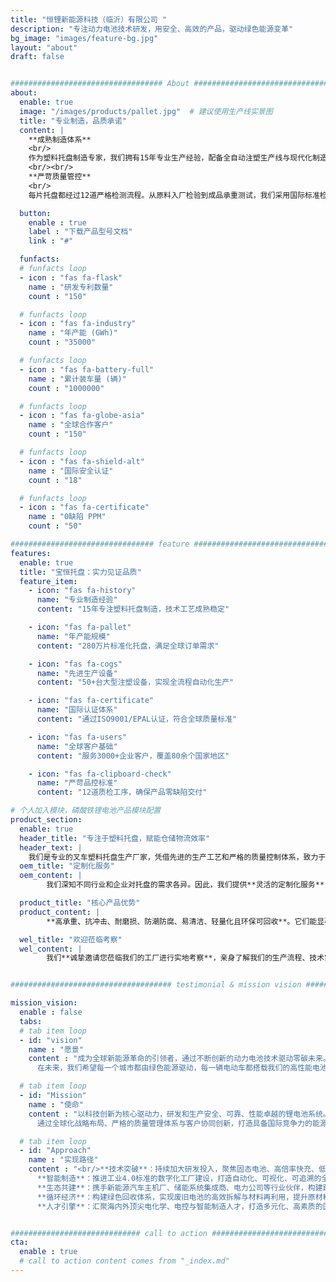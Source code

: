 ```yaml
---
title: "恒锂新能源科技（临沂）有限公司 "
description: "专注动力电池技术研发，用安全、高效的产品，驱动绿色能源变革"
bg_image: "images/feature-bg.jpg"
layout: "about"
draft: false


################################## About #####################################
about:
  enable: true
  image: "/images/products/pallet.jpg"  # 建议使用生产线实景图
  title: "专业制造，品质承诺"
  content: |
    **成熟制造体系**
    <br/>
    作为塑料托盘制造专家，我们拥有15年专业生产经验，配备全自动注塑生产线与现代化制造车间。通过规模化生产与精益管理，确保产品高一致性与稳定供应，年产能达280万片，满足全球客户需求。
    <br/><br/>
    **严苛质量管控**
    <br/>
    每片托盘都经过12道严格检测流程。从原料入厂检验到成品承重测试，我们采用国际标准检测设备，确保托盘耐冲击性、抗腐蚀性及尺寸精度符合行业规范，为您的物流作业提供可靠保障。

  button:
    enable : true
    label : "下载产品型号文档"
    link : "#"

  funfacts:
  # funfacts loop
  - icon : "fas fa-flask"
    name : "研发专利数量"
    count : "150"

  # funfacts loop
  - icon : "fas fa-industry"
    name : "年产能 (GWh)"
    count : "35000"

  # funfacts loop
  - icon : "fas fa-battery-full"
    name : "累计装车量 (辆)"
    count : "1000000"

  # funfacts loop
  - icon : "fas fa-globe-asia"
    name : "全球合作客户"
    count : "150"

  # funfacts loop
  - icon : "fas fa-shield-alt"
    name : "国际安全认证"
    count : "18"

  # funfacts loop
  - icon : "fas fa-certificate"
    name : "0缺陷 PPM"
    count : "50"

################################ feature #####################################
features:
  enable: true
  title: "宝恒托盘：实力见证品质"
  feature_item:
    - icon: "fas fa-history"
      name: "专业制造经验"
      content: "15年专注塑料托盘制造，技术工艺成熟稳定"

    - icon: "fas fa-pallet"
      name: "年产能规模"
      content: "280万片标准化托盘，满足全球订单需求"

    - icon: "fas fa-cogs"
      name: "先进生产设备"
      content: "50+台大型注塑设备，实现全流程自动化生产"

    - icon: "fas fa-certificate"
      name: "国际认证体系"
      content: "通过ISO9001/EPAL认证，符合全球质量标准"

    - icon: "fas fa-users"
      name: "全球客户基础"
      content: "服务3000+企业客户，覆盖80余个国家地区"

    - icon: "fas fa-clipboard-check"
      name: "严苛品控标准"
      content: "12道质检工序，确保产品零缺陷交付"

# 个人加入模块，磷酸铁锂电池产品模块配置
product_section:
  enable: true
  header_title: "专注于塑料托盘，赋能仓储物流效率"
  header_text: |
    我们是专业的叉车塑料托盘生产厂家，凭借先进的生产工艺和严格的质量控制体系，致力于为各类仓储和物流需求提供高效、耐用、环保且符合国际标准的塑料托盘。
  oem_title: "定制化服务"
  oem_content: |
        我们深知不同行业和企业对托盘的需求各异。因此，我们提供**灵活的定制化服务**，我们会根据您的具体应用场景和品牌形象，量身打造最适合您的专属托盘产品。

  product_title: "核心产品优势"
  product_content: |
        **高承重、抗冲击、耐磨损、防潮防腐、易清洁、轻量化且环保可回收**。它们能显著降低您的物流成本，提高仓储效率，并确保货物在搬运过程中的安全稳定。

  wel_title: "欢迎莅临考察"
  wel_content: |
        我们**诚挚邀请您莅临我们的工厂进行实地考察**，亲身了解我们的生产流程、技术实力和质量管理体系，共同探讨您的仓储物流解决方案。


#################################### testimonial & mission vision #######################################

mission_vision:
  enable : false
  tabs:
  # tab item loop
  - id: "vision"
    name : "愿景"
    content : "成为全球新能源革命的引领者，通过不断创新的动力电池技术驱动零碳未来。我们立志打造一个绿色、智能、高效的能源世界，不仅为电动交通和智慧储能提供核心动力，更为地球生态修复和人类文明的可持续发展贡献力量。  
      在未来，我们希望每一个城市都由绿色能源驱动，每一辆电动车都搭载我们的高性能电池，每一个家庭都能接入安全、清洁、智能的储能系统。我们将以全球视野、技术为本，走在能源变革的前沿，推动从化石能源向可再生能源的深度转型，最终实现人类与自然的和谐共生。"

  # tab item loop
  - id: "Mission"
    name : "使命"
    content : "以科技创新为核心驱动力，研发和生产安全、可靠、性能卓越的锂电池系统。我们致力于为新能源汽车、工业储能、家庭储能等多元化场景提供高效、智能、绿色的能源解决方案。  
      通过全球化战略布局、严格的质量管理体系与客户协同创新，打造具备国际竞争力的能源品牌，助力交通电动化、能源低碳化、电网智能化的全球升级进程。我们的使命不仅是提供电力，更是推动世界向更环保、更可持续的方向前进。"

  # tab item loop
  - id: "Approach"
    name : "实现路径"
    content : "<br/>**技术突破**：持续加大研发投入，聚焦固态电池、高倍率快充、低温启动、热管理系统等关键技术，实现能量密度与安全性的双重跃升。<br>
      **智能制造**：推进工业4.0标准的数字化工厂建设，打造自动化、可视化、可追溯的全流程智能生产体系，从源头保障产品一致性与卓越品质。<br>
      **生态共建**：携手新能源汽车主机厂、储能系统集成商、电力公司等行业伙伴，构建跨产业协同的闭环生态链，推动产业共赢和技术融合发展。<br>
      **循环经济**：构建绿色回收体系，实现废旧电池的高效拆解与材料再利用，提升原材料利用率至95%以上，降低资源消耗，践行可持续发展承诺。<br>
      **人才引擎**：汇聚海内外顶尖电化学、电控与智能制造人才，打造多元化、高素质的国际化团队，通过持续激励与技术交流，保持创新活力与行业领先地位。"


############################# call to action #################################
cta:
  enable : true
  # call to action content comes from "_index.md"
---
```

